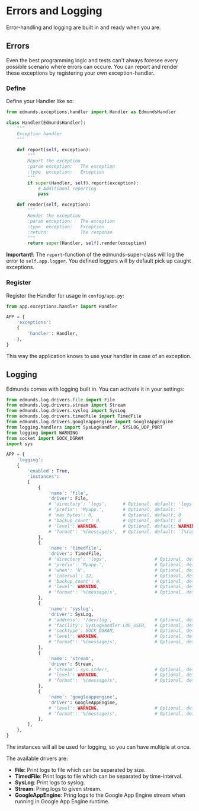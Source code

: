 
# Errors and Logging

Error-handling and logging are built in and ready when you are.


## Errors

Even the best programming logic and tests can't always foresee every possible scenario where errors can occure. You can report and render these exceptions by registering your own exception-handler.


### Define

Define your Handler like so:
```python
from edmunds.exceptions.handler import Handler as EdmundsHandler

class Handler(EdmundsHandler):
    """
    Exception handler
    """

    def report(self, exception):
        """
        Report the exception
        :param exception:   The exception
        :type  exception:   Exception
        """
        if super(Handler, self).report(exception):
            # Additional reporting
            pass

    def render(self, exception):
        """
        Render the exception
        :param exception:   The exception
        :type  exception:   Exception
        :return:            The response
        """
        return super(Handler, self).render(exception)
```

**Important!**: The `report`-function of the edmunds-super-class will log
the error to `self.app.logger`. You defined loggers will by default pick up
caught exceptions.

### Register

Register the Handler for usage in `config/app.py`:
```python
from app.exceptions.handler import Handler

APP = {
    'exceptions':
    {
        'handler': Handler,
    },
}
```
This way the application knows to use your handler in case of an exception.


## Logging

Edmunds comes with logging built in. You can activate it in your settings:
```python
from edmunds.log.drivers.file import File
from edmunds.log.drivers.stream import Stream
from edmunds.log.drivers.syslog import SysLog
from edmunds.log.drivers.timedfile import TimedFile
from edmunds.log.drivers.googleappengine import GoogleAppEngine
from logging.handlers import SysLogHandler, SYSLOG_UDP_PORT
from logging import WARNING
from socket import SOCK_DGRAM
import sys

APP = {
    'logging':
    {
        'enabled': True,
        'instances':
        [
            {
                'name': 'file',
                'driver': File,
                # 'directory': 'logs', 		# Optional, default: 'logs'
                # 'prefix': 'Myapp.', 		# Optional, default: ''
                # 'max_bytes': 0, 			# Optional, default: 0
                # 'backup_count': 0, 		# Optional, default: 0
                # 'level': WARNING, 		# Optional, default: WARNING
                # 'format': '%(message)s', 	# Optional, default: '[%(asctime)s] %(levelname)s: %(message)s [in %(pathname)s:%(lineno)d]'
            },
            {
                'name': 'timedfile',
                'driver': TimedFile,
                # 'directory': 'logs', 					# Optional, default: 'logs'
                # 'prefix': 'Myapp.', 					# Optional, default: ''
                # 'when': 'H', 							# Optional, default: 'D'
                # 'interval': 12, 						# Optional, default: 1
                # 'backup_count': 0, 					# Optional, default: 0
                # 'level': WARNING, 					# Optional, default: WARNING
                # 'format': '%(message)s', 				# Optional, default: '[%(asctime)s] %(levelname)s: %(message)s [in %(pathname)s:%(lineno)d]'
            },
            {
                'name': 'syslog',
                'driver': SysLog,
                # 'address': '/dev/log', 				# Optional, default: ('localhost', SYSLOG_UDP_PORT)
                # 'facility': SysLogHandler.LOG_USER, 	# Optional, default: SysLogHandler.LOG_USER
                # 'socktype': SOCK_DGRAM, 				# Optional, default: SOCK_DGRAM
                # 'level': WARNING, 					# Optional, default: WARNING
                # 'format': '%(message)s', 				# Optional, default: '[%(asctime)s] %(levelname)s: %(message)s [in %(pathname)s:%(lineno)d]'
            },
            {
                'name': 'stream',
                'driver': Stream,
                # 'stream': sys.stderr, 				# Optional, default: sys.stderr
                # 'level': WARNING, 					# Optional, default: WARNING
                # 'format': '%(message)s', 				# Optional, default: '[%(asctime)s] %(levelname)s: %(message)s [in %(pathname)s:%(lineno)d]'
            },
            {
                'name': 'googleappengine',
                'driver': GoogleAppEngine,
                # 'level': WARNING, 					# Optional, default: WARNING
                # 'format': '%(message)s', 				# Optional, default: '%(levelname)-8s %(asctime)s %(filename)s:%(lineno)s] %(message)s'
            },
        ],
    },
}
```
The instances will all be used for logging, so you can have multiple at once.

The available drivers are:

- **File**: Print logs to file which can be separated by size.
- **TimedFile**: Print logs to file which can be separated by time-interval.
- **SysLog**: Print logs to syslog.
- **Stream**: Pring logs to given stream.
- **GoogleAppEngine**: Pring logs to the Google App Engine stream when running in Google App Engine runtime.
